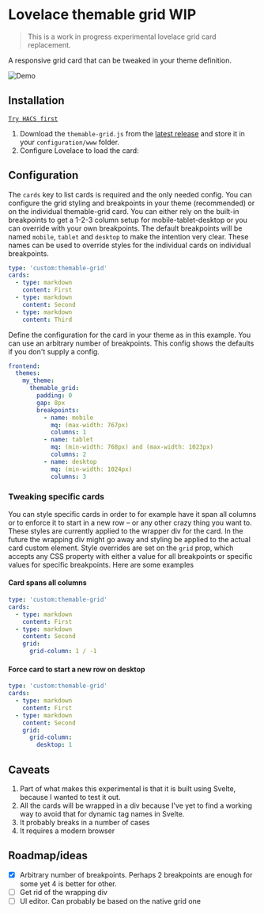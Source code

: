 # Lovelace themable grid WIP

> This is a work in progress experimental lovelace grid card replacement.

A responsive grid card that can be tweaked in your theme definition.

![Demo](/screenshots/themable-grid-demo.gif)

## Installation

[`Try HACS first`](https://hacs.xyz/)

1. Download the `themable-grid.js` from the [latest release](https://github.com/nervetattoo/themable-grid/releases/latest) and store it in your `configuration/www` folder.
2. Configure Lovelace to load the card:

## Configuration

The `cards` key to list cards is required and the only needed config.
You can configure the grid styling and breakpoints in your theme (recommended) or on the individual themable-grid card.
You can either rely on the built-in breakpoints to get a 1-2-3 column setup for mobile-tablet-desktop or you can override with your own breakpoints.
The default breakpoints will be named `mobile`, `tablet` and `desktop` to make the intention very clear. These names can be used to override styles for the individual cards on individual breakpoints.

```yaml
type: 'custom:themable-grid'
cards:
  - type: markdown
    content: First
  - type: markdown
    content: Second
  - type: markdown
    content: Third
```

Define the configuration for the card in your theme as in this example.
You can use an arbitrary number of breakpoints. This config shows the defaults if you don't supply a config.

```yaml
frontend:
  themes:
    my_theme:
      themable_grid:
        padding: 0
        gap: 8px
        breakpoints:
          - name: mobile
            mq: (max-width: 767px)
            columns: 1
          - name: tablet
            mq: (min-width: 768px) and (max-width: 1023px)
            columns: 2
          - name: desktop
            mq: (min-width: 1024px)
            columns: 3
```

### Tweaking specific cards

You can style specific cards in order to for example have it span all columns or to enforce it to start in a new row – or any other crazy thing you want to.
These styles are currently applied to the wrapper div for the card. In the future the wrapping div might go away and styling be applied to the actual card custom element.
Style overrides are set on the `grid` prop, which accepts any CSS property with either a value for all breakpoints or specific values for specific breakpoints.
Here are some examples

#### Card spans all columns
```yaml
type: 'custom:themable-grid'
cards:
  - type: markdown
    content: First
  - type: markdown
    content: Second
    grid:
      grid-column: 1 / -1
```

#### Force card to start a new row on desktop
```yaml
type: 'custom:themable-grid'
cards:
  - type: markdown
    content: First
  - type: markdown
    content: Second
    grid:
      grid-column:
        desktop: 1
```

## Caveats

1. Part of what makes this experimental is that it is built using Svelte, because I wanted to test it out.
2. All the cards will be wrapped in a div because I've yet to find a working way to avoid that for dynamic tag names in Svelte.
3. It probably breaks in a number of cases
4. It requires a modern browser

## Roadmap/ideas

- [x] Arbitrary number of breakpoints. Perhaps 2 breakpoints are enough for some yet 4 is better for other. 
- [ ] Get rid of the wrapping div
- [ ] UI editor. Can probably be based on the native grid one
